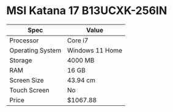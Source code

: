 # MSI Katana 17 B13UCXK-256IN

| Spec | Value |
|---|---|
| Processor | Core i7 |
| Operating System | Windows 11 Home |
| Storage | 4000 MB |
| RAM | 16 GB |
| Screen Size | 43.94 cm |
| Touch Screen | No |
| Price | $1067.88 |
